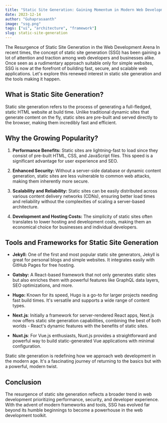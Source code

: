 ```yaml
---
title: "Static Site Generation: Gaining Momentum in Modern Web Development"
date: 2023-12-14
author: "Guhaprasaanth"
image: "ssg.png"
tags: ["ui", "architecture", "framework"]
slug: static-site-generation
---
```


The Resurgence of Static Site Generation in the Web Development Arena
In recent times, the concept of static site generation (SSG) has been gaining a lot of attention and traction among web developers and businesses alike. Once seen as a rudimentary approach suitable only for simple websites, SSG is now at the forefront of building fast, secure, and scalable web applications. Let's explore this renewed interest in static site generation and the tools making it happen.

## What is Static Site Generation?
Static site generation refers to the process of generating a full-fledged, static HTML website at build time. Unlike traditional dynamic sites that generate content on the fly, static sites are pre-built and served directly to the browser, making them incredibly fast and efficient.

## Why the Growing Popularity?
1. **Performance Benefits:**
Static sites are lightning-fast to load since they consist of pre-built HTML, CSS, and JavaScript files. This speed is a significant advantage for user experience and SEO.

2. **Enhanced Security:**
Without a server-side database or dynamic content generation, static sites are less vulnerable to common web attacks, making them inherently more secure.

3. **Scalability and Reliability:**
Static sites can be easily distributed across various content delivery networks (CDNs), ensuring better load times and reliability without the complexities of scaling a server-based architecture.

4. **Development and Hosting Costs:**
The simplicity of static sites often translates to lower hosting and development costs, making them an economical choice for businesses and individual developers.

## Tools and Frameworks for Static Site Generation
- **Jekyll:** One of the first and most popular static site generators, Jekyll is great for personal blogs and simple websites. It integrates easily with GitHub Pages for free hosting.

- **Gatsby:** A React-based framework that not only generates static sites but also enriches them with powerful features like GraphQL data layers, SEO optimizations, and more.

- **Hugo:** Known for its speed, Hugo is a go-to for larger projects needing fast build times. It's versatile and supports a wide range of content types.

- **Next.js**: Initially a framework for server-rendered React apps, Next.js now offers static site generation capabilities, combining the best of both worlds - React's dynamic features with the benefits of static sites.

- **Nuxt.js**: For Vue.js enthusiasts, Nuxt.js provides a straightforward and powerful way to build static-generated Vue applications with minimal configuration.

Static site generation is redefining how we approach web development in the modern age. It's a fascinating journey of returning to the basics but with a powerful, modern twist.

## Conclusion
The resurgence of static site generation reflects a broader trend in web development prioritizing performance, security, and developer experience. With the advent of modern frameworks and tools, SSG has evolved far beyond its humble beginnings to become a powerhouse in the web development toolkit.
